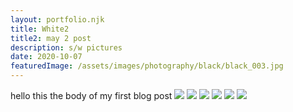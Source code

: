 ```yaml
---
layout: portfolio.njk
title: White2
title2: may 2 post
description: s/w pictures
date: 2020-10-07
featuredImage: /assets/images/photography/black/black_003.jpg
---
```


hello this the body of my first blog post
![](../../assets/images/photography/black/black_008.jpg)
![](../../assets/images/photography/black/black_009.jpg)
![](../../assets/images/photography/black/black_010.jpg)
![](../../assets/images/photography/black/black_011.jpg)
![](../../assets/images/photography/black/black_012.jpg)
![](../../assets/images/photography/black/black_013.jpg)
